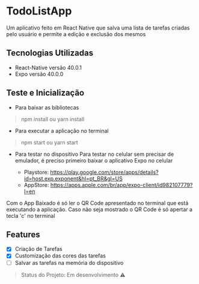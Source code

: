 # TodoListApp

Um aplicativo feito em React Native que salva uma lista de tarefas criadas pelo usuário e permite a edição e exclusão dos mesmos

## Tecnologias Utilizadas

* React-Native versão 40.0.1
* Expo versão 40.0.0

## Teste e Inicialização

* Para baixar as bibliotecas
> npm install 
ou
> yarn install

* Para executar a aplicação no terminal
> npm start 
ou
> yarn start

* Para testar no dispositivo
Para testar no celular sem precisar de emulador, é preciso primeiro baixar o aplicativo Expo no celular 

  - Playstore: https://play.google.com/store/apps/details?id=host.exp.exponent&hl=pt_BR&gl=US 
  - AppStore: https://apps.apple.com/br/app/expo-client/id982107779?l=en

Com o App Baixado é só ler o QR Code apresentado no terminal que está executando a aplicação. 
Caso não seja mostrado o QR Code é só apertar a tecla 'c' no terminal

## Features

- [X] Criação de Tarefas
- [X] Customização das cores das tarefas
- [ ] Salvar as tarefas na memória do dispositivo

> Status do Projeto: Em desenvolvimento :warning:
